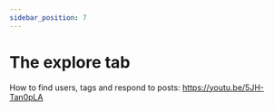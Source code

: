 ```yaml
---
sidebar_position: 7
---
```


# The explore tab

How to find users, tags and respond to posts: https://youtu.be/5JH-Tan0pLA
